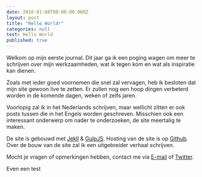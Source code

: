 ```yaml
---
date: 2016-01-08T00:00:00.000Z
layout: post
title: "Hello World!"
categories: null
test: Hello World
published: true
---
```




Welkom op mijn eerste journal. Dit jaar ga ik een poging wagen om meer te schrijven over mijn werkzaamheden, wat ik tegen kom en wat als inspiratie kan dienen.

Zoals met ieder goed voornemen die snel zal vervagen, heb ik besloten dat mijn site gewoon live te zetten. Er zullen nog een hoop dingen verbeterd worden in de komende dagen, weken of zelfs jaren.

Voorlopig zal ik in het Nederlands schrijven, maar wellicht zitten er ook posts tussen die in het Engels worden geschreven. Misschien ook een interessant onderwerp om nader te onderzoeken, de site meertalig te maken.  

De site is gebouwd met [Jekll](http://jekyllrb.com/) & [GulpJS](http://http://gulpjs.com/). Hosting van de site is op [Github](https://github.com/). Over de bouw van de site zal ik een uitgebreider verhaal schrijven.

Mocht je vragen of opmerkingen hebben, contact me via [E-mail](mailto:bruce@moerdjiman.com) of [Twitter](https://twitter.com/broezer).

Even een test
